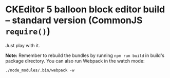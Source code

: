# CKEditor 5 balloon block editor build – standard version (CommonJS `require()`)

Just play with it.

**Note:** Remember to rebuild the bundles by running `npm run build` in build's package directory. You can also run Webpack in the watch mode:

```
./node_modules/.bin/webpack -w
```

